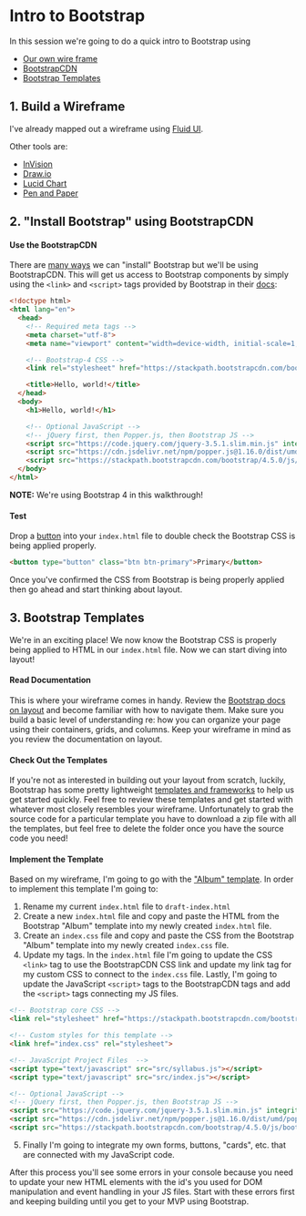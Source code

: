 # Intro to Bootstrap

In this session we're going to do a quick intro to Bootstrap using
- [Our own wire frame](https://www.fluidui.com/)
- [BootstrapCDN](https://getbootstrap.com/docs/4.5/getting-started/introduction/)
- [Bootstrap Templates](https://getbootstrap.com/docs/4.5/examples/)

## 1. Build a Wireframe

I've already mapped out a wireframe using [Fluid UI](https://www.fluidui.com/editor/live/preview/cF9CNU92TkRDdEJFcm1nQWJJRXZSOUlpTVNhc2JWSHY3Mw==).

Other tools are:
- [InVision](https://www.invisionapp.com/inside-design/how-to-wireframe/)
- [Draw.io](draw.io)
- [Lucid Chart](https://www.lucidchart.com/pages/)
- [Pen and Paper](https://youtu.be/PmmQjLqJQlY)


## 2. "Install Bootstrap" using BootstrapCDN

#### Use the BootstrapCDN

There are [many ways](https://getbootstrap.com/docs/4.5/getting-started/download/) we can "install" Bootstrap but we'll be using BootstrapCDN. This will get us access to Bootstrap components by simply using the `<link>` and `<script>` tags provided by Bootstrap in their [docs](https://getbootstrap.com/docs/4.5/getting-started/introduction/):
```html
<!doctype html>
<html lang="en">
  <head>
    <!-- Required meta tags -->
    <meta charset="utf-8">
    <meta name="viewport" content="width=device-width, initial-scale=1, shrink-to-fit=no">

    <!-- Bootstrap-4 CSS -->
    <link rel="stylesheet" href="https://stackpath.bootstrapcdn.com/bootstrap/4.5.0/css/bootstrap.min.css" integrity="sha384-9aIt2nRpC12Uk9gS9baDl411NQApFmC26EwAOH8WgZl5MYYxFfc+NcPb1dKGj7Sk" crossorigin="anonymous">

    <title>Hello, world!</title>
  </head>
  <body>
    <h1>Hello, world!</h1>

    <!-- Optional JavaScript -->
    <!-- jQuery first, then Popper.js, then Bootstrap JS -->
    <script src="https://code.jquery.com/jquery-3.5.1.slim.min.js" integrity="sha384-DfXdz2htPH0lsSSs5nCTpuj/zy4C+OGpamoFVy38MVBnE+IbbVYUew+OrCXaRkfj" crossorigin="anonymous"></script>
    <script src="https://cdn.jsdelivr.net/npm/popper.js@1.16.0/dist/umd/popper.min.js" integrity="sha384-Q6E9RHvbIyZFJoft+2mJbHaEWldlvI9IOYy5n3zV9zzTtmI3UksdQRVvoxMfooAo" crossorigin="anonymous"></script>
    <script src="https://stackpath.bootstrapcdn.com/bootstrap/4.5.0/js/bootstrap.min.js" integrity="sha384-OgVRvuATP1z7JjHLkuOU7Xw704+h835Lr+6QL9UvYjZE3Ipu6Tp75j7Bh/kR0JKI" crossorigin="anonymous"></script>
  </body>
</html>
```

**NOTE:** We're using Bootstrap 4 in this walkthrough!

#### Test

Drop a [button](https://getbootstrap.com/docs/4.5/components/buttons/) into your `index.html` file to double check the Bootstrap CSS is being applied properly.

```html
<button type="button" class="btn btn-primary">Primary</button>
```

Once you've confirmed the CSS from Bootstrap is being properly applied then go ahead and start thinking about layout.

## 3. Bootstrap Templates

We're in an exciting place! We now know the Bootstrap CSS is properly being applied to HTML in our `index.html` file. Now we can start diving into layout!

#### Read Documentation

This is where your wireframe comes in handy. Review the [Bootstrap docs on layout](https://getbootstrap.com/docs/4.5/layout/overview/) and become familiar with how to navigate them. Make sure you build a basic level of understanding re: how you can organize your page using their containers, grids, and columns.  Keep your wireframe in mind as you review the documentation on layout.

#### Check Out the Templates

If you're not as interested in building out your layout from scratch, luckily, Bootstrap has some pretty lightweight [templates and frameworks](https://getbootstrap.com/docs/4.5/examples/) to help us get started quickly. Feel free to review these templates and get started with whatever most closely resembles your wireframe. Unfortunately to grab the source code for a particular template you have to download a zip file with all the templates, but feel free to delete the folder once you have the source code you need!

#### Implement the Template

Based on my wireframe, I'm going to go with the ["Album" template](https://getbootstrap.com/docs/4.5/examples/album/). In order to implement this template I'm going to:
1. Rename my current `index.html` file to `draft-index.html`
2. Create a new `index.html` file and copy and paste the HTML from the Bootstrap "Album" template into my newly created `index.html` file.
3. Create an `index.css` file and copy and paste the CSS from the Bootstrap "Album" template into my newly created `index.css` file.
4. Update my tags. In the `index.html` file I'm going to update the CSS `<link>` tag to use the BootstrapCDN CSS link and update my link tag for my custom CSS to connect to the `index.css` file. Lastly, I'm going to update the  JavaScript `<script>` tags to the BootstrapCDN tags and add the `<script>` tags connecting my JS files.

  ```html
  <!-- Bootstrap core CSS -->
  <link rel="stylesheet" href="https://stackpath.bootstrapcdn.com/bootstrap/4.5.0/css/bootstrap.min.css" integrity="sha384-9aIt2nRpC12Uk9gS9baDl411NQApFmC26EwAOH8WgZl5MYYxFfc+NcPb1dKGj7Sk" crossorigin="anonymous">

  <!-- Custom styles for this template -->
  <link href="index.css" rel="stylesheet">

  <!-- JavaScript Project Files  -->
  <script type="text/javascript" src="src/syllabus.js"></script>
  <script type="text/javascript" src="src/index.js"></script>

  <!-- Optional JavaScript -->
  <!-- jQuery first, then Popper.js, then Bootstrap JS -->
  <script src="https://code.jquery.com/jquery-3.5.1.slim.min.js" integrity="sha384-DfXdz2htPH0lsSSs5nCTpuj/zy4C+OGpamoFVy38MVBnE+IbbVYUew+OrCXaRkfj" crossorigin="anonymous"></script>
  <script src="https://cdn.jsdelivr.net/npm/popper.js@1.16.0/dist/umd/popper.min.js" integrity="sha384-Q6E9RHvbIyZFJoft+2mJbHaEWldlvI9IOYy5n3zV9zzTtmI3UksdQRVvoxMfooAo" crossorigin="anonymous"></script>
  <script src="https://stackpath.bootstrapcdn.com/bootstrap/4.5.0/js/bootstrap.min.js" integrity="sha384-OgVRvuATP1z7JjHLkuOU7Xw704+h835Lr+6QL9UvYjZE3Ipu6Tp75j7Bh/kR0JKI" crossorigin="anonymous"></script>
  ```

5. Finally I'm going to integrate my own forms, buttons, "cards", etc. that are connected with my JavaScript code.

After this process you'll see some errors in your console because you need to update your new HTML elements with the id's you used for DOM manipulation and event handling in your JS files. Start with these errors first and keeping building until you get to your MVP using Bootstrap. 

